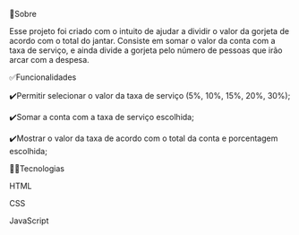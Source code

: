 🎯Sobre

Esse projeto foi criado com o intuito de ajudar a dividir o valor da gorjeta de acordo com o total do jantar. 
Consiste em somar o valor da conta com a taxa de serviço, e ainda divide a gorjeta pelo número de pessoas que irão arcar com a despesa.


✅Funcionalidades

✔️Permitir selecionar o valor da taxa de serviço (5%, 10%, 15%, 20%, 30%);

✔️Somar a conta com a taxa de serviço escolhida;

✔️Mostrar o valor da taxa de acordo com o total da conta e porcentagem escolhida;


👩‍💻Tecnologias

HTML

CSS

JavaScript
